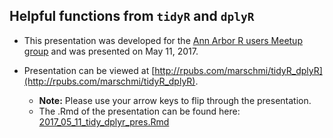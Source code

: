## Helpful functions from `tidyR` and `dplyR` 

- This presentation was developed for the [Ann Arbor R users Meetup group](https://annarborrusergroup.github.io/) and was presented on May 11, 2017.

- Presentation can be viewed at [http://rpubs.com/marschmi/tidyR_dplyR](http://rpubs.com/marschmi/tidyR_dplyR).

     - **Note:** Please use your arrow keys to flip through the presentation.  
     - The .Rmd of the presentation can be found here: [2017_05_11_tidy_dplyr_pres.Rmd](https://github.com/marschmi/Intro2_tidyR_dplyR/blob/master/2017_05_11_tidy_dplyr_pres.Rmd)
